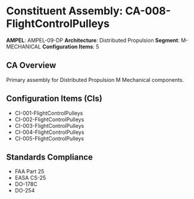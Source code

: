 # Constituent Assembly: CA-008-FlightControlPulleys

**AMPEL**: AMPEL-09-DP
**Architecture**: Distributed Propulsion
**Segment**: M-MECHANICAL
**Configuration Items**: 5

## CA Overview
Primary assembly for Distributed Propulsion M Mechanical components.

## Configuration Items (CIs)
- CI-001-FlightControlPulleys
- CI-002-FlightControlPulleys
- CI-003-FlightControlPulleys
- CI-004-FlightControlPulleys
- CI-005-FlightControlPulleys

## Standards Compliance
- FAA Part 25
- EASA CS-25
- DO-178C
- DO-254
